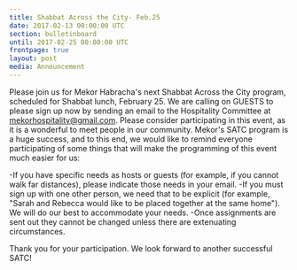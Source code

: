 ```yaml
---
title: Shabbat Across the City- Feb.25
date: 2017-02-13 00:00:00 UTC
section: bulletinboard
until: 2017-02-25 00:00:00 UTC
frontpage: true
layout: post
media: Announcement
---
```


Please join us for Mekor Habracha's next Shabbat Across the City program, scheduled for Shabbat lunch, February 25. We are calling on GUESTS to please sign up now by sending an email to the Hospitality Committee at mekorhospitality@gmail.com.   Please consider participating in this event, as it is a wonderful to meet people in our community.
Mekor's SATC program is a huge success, and to this end, we would like to remind everyone participating of some things that will make the programming of this event much easier for us:

-If you have specific needs as hosts or guests (for example, if you cannot walk far distances), please indicate those needs in your email.
-If you must sign up with one other person, we need that to be explicit (for example, "Sarah and Rebecca would like to be placed together at the same home"). We will do our best to accommodate your needs.
-Once assignments are sent out they cannot be changed unless there are extenuating circumstances.

Thank you for your participation. We look forward to another successful SATC!
 
